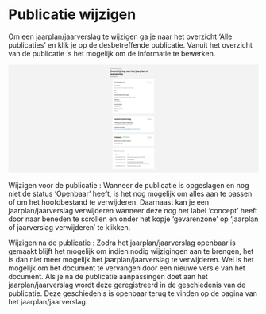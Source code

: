 # Publicatie wijzigen

Om een jaarplan/jaarverslag te wijzigen ga je naar het overzicht ‘Alle publicaties’ en klik je op de desbetreffende publicatie.
Vanuit het overzicht van de publicatie is het mogelijk om de informatie te bewerken.

![Afbeelding toont het overzicht van de publicatie](img/jaarplan_jaarverslag_6.png)

Wijzigen voor de publicatie
: Wanneer de publicatie is opgeslagen en nog niet de status ‘Openbaar’ heeft, is het nog mogelijk om alles aan te passen of om
het hoofdbestand te verwijderen. Daarnaast kan je een jaarplan/jaarverslag verwijderen wanneer deze nog het label ‘concept’ heeft
door naar beneden te scrollen en onder het kopje ‘gevarenzone’ op ‘jaarplan of jaarverslag verwijderen’ te klikken.

Wijzigen na de publicatie
: Zodra het jaarplan/jaarverslag openbaar is gemaakt blijft het mogelijk om indien nodig wijzigingen aan te brengen, het is dan
niet meer mogelijk het jaarplan/jaarverslag te verwijderen. Wel is het mogelijk om het document te vervangen door een nieuwe
versie van het document. Als je na de publicatie aanpassingen doet aan het jaarplan/jaarverslag wordt deze geregistreerd in
de geschiedenis van de publicatie. Deze geschiedenis is openbaar terug te vinden op de pagina van het jaarplan/jaarverslag.
